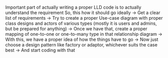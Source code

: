 Important part of actually writing a proper LLD code is to actually understand the requirement
So, this how it should go ideally
    -> Get a clear list of requirements
    -> Try to create a proper Use-case diagram with proper class designs and actors of various types (mostly it is users and admins, but be prepared for anything)
    -> Once we have that, create a proper mapping of one-to-one or one-to-many type in that relationship diagram
    -> With this, we have a proper idea of how the things have to go
        -> Now just choose a design pattern like factory or adaptor, whichever suits the case best
        -> And start coding with that